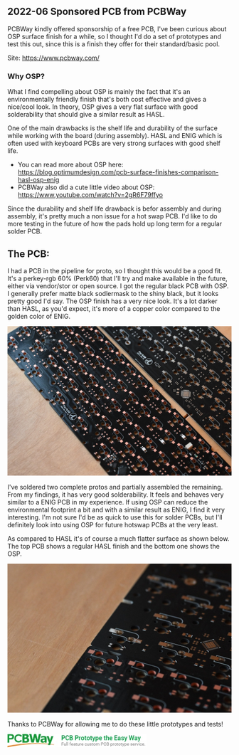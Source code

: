  ## 2022-06 Sponsored PCB from PCBWay
PCBWay kindly offered sponsorship of a free PCB, I've been curious about OSP surface finish for a while, so I thought I'd do a set of prototypes and test this out, since this is a finish they offer for their standard/basic pool. 

Site: https://www.pcbway.com/

### Why OSP?
What I find compelling about OSP is mainly the fact that it's an environmentally friendly finish that's both cost effective and gives a nice/cool look. In theory, OSP gives a very flat surface with good solderability that should give a similar result as HASL.

One of the main drawbacks is the shelf life and durability of the surface while working with the board (during assembly). HASL and ENIG which is often used with keyboard PCBs are very strong surfaces with good shelf life.

- You can read more about OSP here: https://blog.optimumdesign.com/pcb-surface-finishes-comparison-hasl-osp-enig
- PCBWay also did a cute little video about OSP: https://www.youtube.com/watch?v=2gR6F79ffyo

Since the durability and shelf life drawback is befor assembly and during assembly, it's pretty much a non issue for a hot swap PCB. I'd like to do more testing in the future of how the pads hold up long term for a regular solder PCB.

## The PCB:
I had a PCB in the pipeline for proto, so I thought this would be a good fit. It's a perkey-rgb 60% (Perk60) that I'll try and make available in the future, either via vendor/stor or open source. I got the regular black PCB with OSP. I generally prefer matte black sodlermask to the shiny black, but it looks pretty good I'd say. The OSP finish has a very nice look. It's a lot darker than HASL, as you'd expect, it's more of a copper color compared to the golden color of ENIG.

![pic1](./overview.jpg)

I've soldered two complete protos and partially assembled the remaining. From my findings, it has very good solderability. It feels and behaves very similar to a ENIG PCB in my experience. If using OSP can reduce the environmental footprint a bit and with a similar result as ENIG, I find it very interesting. I'm not sure I'd be as quick to use this for solder PCBs, but I'll definitely look into using OSP for future hotswap PCBs at the very least.

As compared to HASL it's of course a much flatter surface as shown below. The top PCB shows a regular HASL finish and the bottom one shows the OSP.

![pic2](./flat.jpg)

Thanks to PCBWay for allowing me to do these little prototypes and tests!

![pic3](./index.jpg)
